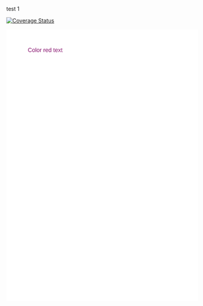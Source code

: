 test 1


[![Coverage Status](https://coveralls.io/repos/github/satya164/pigment/badge.svg?branch=master)](https://coveralls.io/github/satya164/pigment?branch=master)



[![Coverage Status](yo.svg)](yo)
